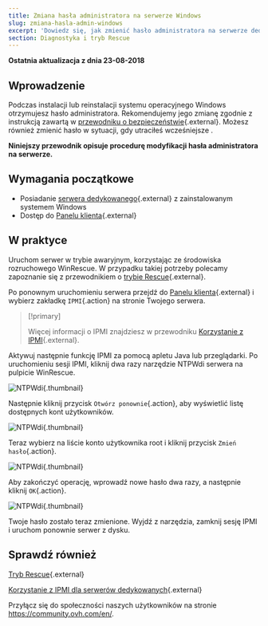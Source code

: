 ```yaml
---
title: Zmiana hasła administratora na serwerze Windows
slug: zmiana-hasla-admin-windows
excerpt: 'Dowiedz się, jak zmienić hasło administratora na serwerze dedykowanym z systemem Windows'
section: Diagnostyka i tryb Rescue
---
```


**Ostatnia aktualizacja z dnia 23-08-2018**

## Wprowadzenie

Podczas instalacji lub reinstalacji systemu operacyjnego Windows otrzymujesz hasło administratora. Rekomendujemy jego zmianę zgodnie z instrukcją zawartą w [przewodniku o bezpieczeństwie](https://docs.ovh.com/pl/dedicated/porady-zabezpieczanie-serwera-dedykowanego/){.external}. Możesz również zmienić hasło w sytuacji, gdy utraciłeś wcześniejsze .

**Niniejszy przewodnik opisuje procedurę modyfikacji hasła administratora na serwerze.**


## Wymagania początkowe

* Posiadanie [serwera dedykowanego](https://www.ovh.pl/serwery_dedykowane/){.external} z zainstalowanym systemem Windows
* Dostęp do [Panelu klienta](https://www.ovh.com/auth/?action=gotomanager){.external}


## W praktyce

Uruchom serwer w trybie awaryjnym, korzystając ze środowiska rozruchowego WinRescue. W przypadku takiej potrzeby polecamy zapoznanie się z przewodnikiem o [trybie Rescue](https://docs.ovh.com/pl/dedicated/ovh-rescue/){.external}. 

Po ponownym uruchomieniu serwera przejdź do [Panelu klienta](https://www.ovh.com/auth/?action=gotomanager){.external} i wybierz zakładkę `IPMI`{.action} na stronie Twojego serwera.

> [!primary]
>
> Więcej informacji o IPMI znajdziesz w przewodniku [Korzystanie z IPMI](https://docs.ovh.com/pl/dedicated/uzywanie-ipmi-serwery-dedykowane/){.external}.
>

Aktywuj następnie funkcję IPMI za pomocą apletu Java lub przeglądarki. Po uruchomieniu sesji IPMI, kliknij dwa razy narzędzie NTPWdi serwera na pulpicie WinRescue.

![NTPWdi](images/ntpwdi-tool-01.png){.thumbnail}

Następnie kliknij przycisk `Otwórz ponownie`{.action}, aby wyświetlić listę dostępnych kont użytkowników.

![NTPWdi](images/ntpwdi-tool-02.png){.thumbnail}

Teraz wybierz na liście konto użytkownika root i kliknij przycisk `Zmień hasło`{.action}.

![NTPWdi](images/ntpwdi-tool-03.png){.thumbnail}

Aby zakończyć operację, wprowadź nowe hasło dwa razy, a następnie kliknij `OK`{.action}.

![NTPWdi](images/ntpwdi-tool-04.png){.thumbnail}

Twoje hasło zostało teraz zmienione. Wyjdź z narzędzia, zamknij sesję IPMI i uruchom ponownie serwer z dysku.


## Sprawdź również

[Tryb Rescue](https://docs.ovh.com/pl/dedicated/ovh-rescue/){.external}

[Korzystanie z IPMI dla serwerów dedykowanych](https://docs.ovh.com/pl/dedicated/uzywanie-ipmi-serwery-dedykowane/){.external}

Przyłącz się do społeczności naszych użytkowników na stronie <https://community.ovh.com/en/>.
